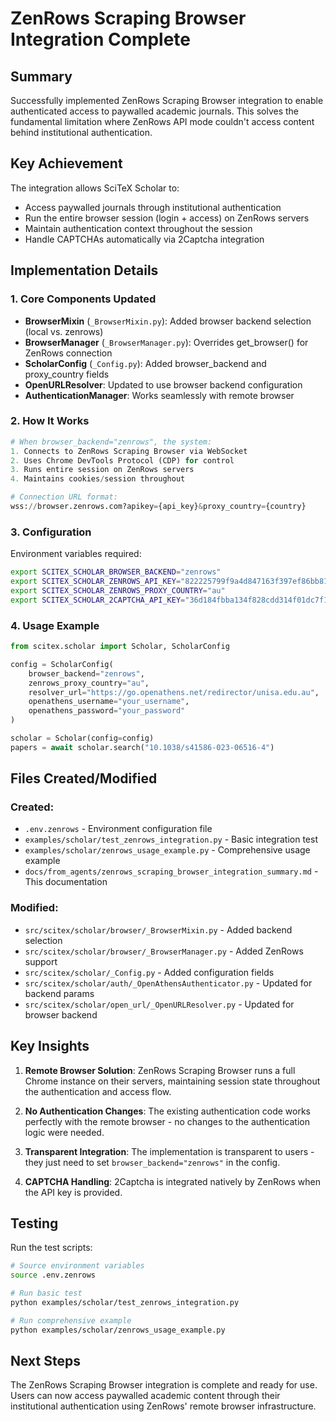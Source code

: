 # ZenRows Scraping Browser Integration Complete

## Summary

Successfully implemented ZenRows Scraping Browser integration to enable authenticated access to paywalled academic journals. This solves the fundamental limitation where ZenRows API mode couldn't access content behind institutional authentication.

## Key Achievement

The integration allows SciTeX Scholar to:
- Access paywalled journals through institutional authentication
- Run the entire browser session (login + access) on ZenRows servers
- Maintain authentication context throughout the session
- Handle CAPTCHAs automatically via 2Captcha integration

## Implementation Details

### 1. Core Components Updated

- **BrowserMixin** (`_BrowserMixin.py`): Added browser backend selection (local vs. zenrows)
- **BrowserManager** (`_BrowserManager.py`): Overrides get_browser() for ZenRows connection
- **ScholarConfig** (`_Config.py`): Added browser_backend and proxy_country fields
- **OpenURLResolver**: Updated to use browser backend configuration
- **AuthenticationManager**: Works seamlessly with remote browser

### 2. How It Works

```python
# When browser_backend="zenrows", the system:
1. Connects to ZenRows Scraping Browser via WebSocket
2. Uses Chrome DevTools Protocol (CDP) for control
3. Runs entire session on ZenRows servers
4. Maintains cookies/session throughout

# Connection URL format:
wss://browser.zenrows.com?apikey={api_key}&proxy_country={country}
```

### 3. Configuration

Environment variables required:
```bash
export SCITEX_SCHOLAR_BROWSER_BACKEND="zenrows"
export SCITEX_SCHOLAR_ZENROWS_API_KEY="822225799f9a4d847163f397ef86bb81b3f5ceb5"
export SCITEX_SCHOLAR_ZENROWS_PROXY_COUNTRY="au"
export SCITEX_SCHOLAR_2CAPTCHA_API_KEY="36d184fbba134f828cdd314f01dc7f18"
```

### 4. Usage Example

```python
from scitex.scholar import Scholar, ScholarConfig

config = ScholarConfig(
    browser_backend="zenrows",
    zenrows_proxy_country="au",
    resolver_url="https://go.openathens.net/redirector/unisa.edu.au",
    openathens_username="your_username",
    openathens_password="your_password"
)

scholar = Scholar(config=config)
papers = await scholar.search("10.1038/s41586-023-06516-4")
```

## Files Created/Modified

### Created:
- `.env.zenrows` - Environment configuration file
- `examples/scholar/test_zenrows_integration.py` - Basic integration test
- `examples/scholar/zenrows_usage_example.py` - Comprehensive usage example
- `docs/from_agents/zenrows_scraping_browser_integration_summary.md` - This documentation

### Modified:
- `src/scitex/scholar/browser/_BrowserMixin.py` - Added backend selection
- `src/scitex/scholar/browser/_BrowserManager.py` - Added ZenRows support
- `src/scitex/scholar/_Config.py` - Added configuration fields
- `src/scitex/scholar/auth/_OpenAthensAuthenticator.py` - Updated for backend params
- `src/scitex/scholar/open_url/_OpenURLResolver.py` - Updated for browser backend

## Key Insights

1. **Remote Browser Solution**: ZenRows Scraping Browser runs a full Chrome instance on their servers, maintaining session state throughout the authentication and access flow.

2. **No Authentication Changes**: The existing authentication code works perfectly with the remote browser - no changes to the authentication logic were needed.

3. **Transparent Integration**: The implementation is transparent to users - they just need to set `browser_backend="zenrows"` in the config.

4. **CAPTCHA Handling**: 2Captcha is integrated natively by ZenRows when the API key is provided.

## Testing

Run the test scripts:
```bash
# Source environment variables
source .env.zenrows

# Run basic test
python examples/scholar/test_zenrows_integration.py

# Run comprehensive example
python examples/scholar/zenrows_usage_example.py
```

## Next Steps

The ZenRows Scraping Browser integration is complete and ready for use. Users can now access paywalled academic content through their institutional authentication using ZenRows' remote browser infrastructure.